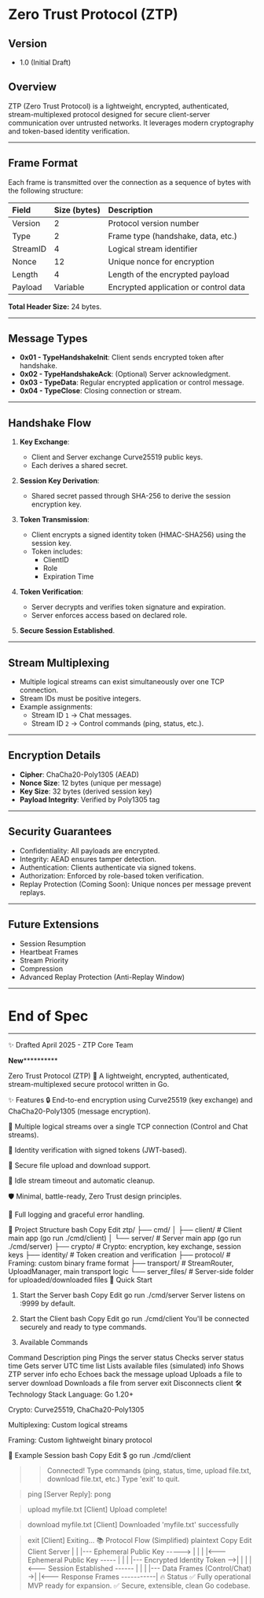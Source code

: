 # Zero Trust Protocol (ZTP)

## Version
- 1.0 (Initial Draft)

## Overview
ZTP (Zero Trust Protocol) is a lightweight, encrypted, authenticated, stream-multiplexed protocol designed for secure client-server communication over untrusted networks. It leverages modern cryptography and token-based identity verification.

---

## Frame Format
Each frame is transmitted over the connection as a sequence of bytes with the following structure:

| Field       | Size (bytes) | Description                                |
|:------------|:------------|:-------------------------------------------|
| Version     | 2            | Protocol version number                   |
| Type        | 2            | Frame type (handshake, data, etc.)         |
| StreamID    | 4            | Logical stream identifier                 |
| Nonce       | 12           | Unique nonce for encryption               |
| Length      | 4            | Length of the encrypted payload           |
| Payload     | Variable     | Encrypted application or control data     |

**Total Header Size:** 24 bytes.

---

## Message Types
- **0x01 - TypeHandshakeInit**: Client sends encrypted token after handshake.
- **0x02 - TypeHandshakeAck**: (Optional) Server acknowledgment.
- **0x03 - TypeData**: Regular encrypted application or control message.
- **0x04 - TypeClose**: Closing connection or stream.

---

## Handshake Flow

1. **Key Exchange**:
   - Client and Server exchange Curve25519 public keys.
   - Each derives a shared secret.

2. **Session Key Derivation**:
   - Shared secret passed through SHA-256 to derive the session encryption key.

3. **Token Transmission**:
   - Client encrypts a signed identity token (HMAC-SHA256) using the session key.
   - Token includes:
     - ClientID
     - Role
     - Expiration Time

4. **Token Verification**:
   - Server decrypts and verifies token signature and expiration.
   - Server enforces access based on declared role.

5. **Secure Session Established**.

---

## Stream Multiplexing
- Multiple logical streams can exist simultaneously over one TCP connection.
- Stream IDs must be positive integers.
- Example assignments:
  - Stream ID `1` -> Chat messages.
  - Stream ID `2` -> Control commands (ping, status, etc.).

---

## Encryption Details
- **Cipher**: ChaCha20-Poly1305 (AEAD)
- **Nonce Size**: 12 bytes (unique per message)
- **Key Size**: 32 bytes (derived session key)
- **Payload Integrity**: Verified by Poly1305 tag

---

## Security Guarantees
- Confidentiality: All payloads are encrypted.
- Integrity: AEAD ensures tamper detection.
- Authentication: Clients authenticate via signed tokens.
- Authorization: Enforced by role-based token verification.
- Replay Protection (Coming Soon): Unique nonces per message prevent replays.

---

## Future Extensions
- Session Resumption
- Heartbeat Frames
- Stream Priority
- Compression
- Advanced Replay Protection (Anti-Replay Window)

---

# End of Spec
---

✨ Drafted April 2025 - ZTP Core Team

**************************************************************New************************************************************************



Zero Trust Protocol (ZTP) 🚀
A lightweight, encrypted, authenticated, stream-multiplexed secure protocol written in Go.

✨ Features
🔒 End-to-end encryption using Curve25519 (key exchange) and ChaCha20-Poly1305 (message encryption).

🧩 Multiple logical streams over a single TCP connection (Control and Chat streams).

🔐 Identity verification with signed tokens (JWT-based).

📂 Secure file upload and download support.

📡 Idle stream timeout and automatic cleanup.

🛡️ Minimal, battle-ready, Zero Trust design principles.

🧹 Full logging and graceful error handling.

📁 Project Structure
bash
Copy
Edit
ztp/
├── cmd/
│   ├── client/       # Client main app (go run ./cmd/client)
│   └── server/       # Server main app (go run ./cmd/server)
├── crypto/           # Crypto: encryption, key exchange, session keys
├── identity/         # Token creation and verification
├── protocol/         # Framing: custom binary frame format
├── transport/        # StreamRouter, UploadManager, main transport logic
└── server_files/     # Server-side folder for uploaded/downloaded files
🚀 Quick Start
1. Start the Server
bash
Copy
Edit
go run ./cmd/server
Server listens on :9999 by default.

2. Start the Client
bash
Copy
Edit
go run ./cmd/client
You'll be connected securely and ready to type commands.

3. Available Commands

Command	Description
ping	Pings the server
status	Checks server status
time	Gets server UTC time
list	Lists available files (simulated)
info	Shows ZTP server info
echo <message>	Echoes back the message
upload <filename>	Uploads a file to server
download <filename>	Downloads a file from server
exit	Disconnects client
🛠 Technology Stack
Language: Go 1.20+

Crypto: Curve25519, ChaCha20-Poly1305

Multiplexing: Custom logical streams

Framing: Custom lightweight binary protocol

📜 Example Session
bash
Copy
Edit
$ go run ./cmd/client

>> Connected! Type commands (ping, status, time, upload file.txt, download file.txt, etc.)
>> Type 'exit' to quit.

> ping
[Server Reply]: pong

> upload myfile.txt
[Client] Upload complete!

> download myfile.txt
[Client] Downloaded 'myfile.txt' successfully

> exit
[Client] Exiting...
📚 Protocol Flow (Simplified)
plaintext
Copy
Edit
Client                          Server
  |                                |
  |--- Ephemeral Public Key -----> |
  |                                |
  |<--- Ephemeral Public Key ----- |
  |                                |
  |--- Encrypted Identity Token -->|
  |                                |
  |<--- Session Established ------ |
  |                                |
  |--- Data Frames (Control/Chat) ->|
  |<--- Response Frames -----------|
🔥 Status
✅ Fully operational MVP ready for expansion.
✅ Secure, extensible, clean Go codebase.